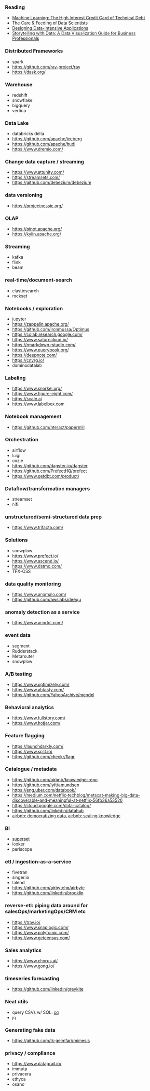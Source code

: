 ### Reading
- [Machine Learning: The High Interest Credit Card of Technical Debt](https://ai.google/research/pubs/pub43146)
- [The Care & Feeding of Data Scientists](https://oreilly-ds-report.s3.amazonaws.com/Care_and_Feeding_of_Data_Scientists.pdf)
- [Designing Data-Intensive Applications](https://www.amazon.com/Designing-Data-Intensive-Applications-Reliable-Maintainable/dp/1449373321)
- [Storytelling with Data: A Data Visualization Guide for Business Professionals](https://www.amazon.com/Storytelling-Data-Visualization-Business-Professionals/dp/1119002257)

### Distributed Frameworks
- spark
- https://github.com/ray-project/ray
- https://dask.org/

### Warehouse
- redshift
- snowflake
- bigquery
- vertica

### Data Lake
- databricks delta
- https://github.com/apache/iceberg
- https://github.com/apache/hudi
- https://www.dremio.com/

### Change data capture / streaming
- https://www.attunity.com/
- https://streamsets.com/
- https://github.com/debezium/debezium

### data versioning
- https://projectnessie.org/

### OLAP
- https://pinot.apache.org/
- https://kylin.apache.org/

### Streaming
- kafka
- flink
- beam

### real-time/document-search
- elasticsearch
- rockset

### Notebooks / exploration
- jupyter
- https://zeppelin.apache.org/
- https://github.com/ironmussa/Optimus
- https://colab.research.google.com/
- https://www.saturncloud.io/
- https://rmarkdown.rstudio.com/
- https://www.querybook.org/
- https://deepnote.com/
- https://cnvrg.io/
- dominodatalab

### Labeling
- https://www.snorkel.org/
- https://www.figure-eight.com/
- https://scale.ai
- https://www.labelbox.com

### Notebook management
- https://github.com/nteract/papermill

### Orchestration
- airflow
- luigi
- oozie
- https://github.com/dagster-io/dagster
- https://github.com/PrefectHQ/prefect
- https://www.getdbt.com/product/

### Dataflow/transformation managers
- streamset
- nifi

### unstructured/semi-structured data prep
- https://www.trifacta.com/

### Solutions
- snowplow
- https://www.prefect.io/
- https://www.ascend.io/
- https://www.datmo.com/
- TFX-OSS

### data quality monitoring
- https://www.anomalo.com/
- https://github.com/awslabs/deequ

### anomaly detection as a service
- https://www.anodot.com/

### event data
- segment
- Rudderstack
- Metarouter
- snowplow

### A/B testing
- https://www.optimizely.com/
- https://www.abtasty.com/
- https://github.com/YahooArchive/mendel

### Behavioral analytics
- https://www.fullstory.com/
- https://www.hotjar.com/

### Feature flagging
- https://launchdarkly.com/
- https://www.split.io/
- https://github.com/checkr/flagr

### Catalogue / metadata
- https://github.com/airbnb/knowledge-repo
- https://github.com/lyft/amundsen
- https://eng.uber.com/databook/
- https://medium.com/netflix-techblog/metacat-making-big-data-discoverable-and-meaningful-at-netflix-56fb36a53520
- https://cloud.google.com/data-catalog/
- https://github.com/linkedin/datahub
- [airbnb: democratizing data](https://medium.com/airbnb-engineering/democratizing-data-at-airbnb-852d76c51770), [airbnb: scaling knowledge](https://medium.com/airbnb-engineering/scaling-knowledge-at-airbnb-875d73eff091)

### BI
- [superset](https://superset.incubator.apache.org/)
- looker
- periscope

### etl / ingestion-as-a-service
- fivetran
- singer.io
- talend
- https://github.com/airbytehq/airbyte
- https://github.com/linkedin/brooklin

### reverse-etl: piping data around for salesOps/marketingOps/CRM etc
- https://tray.io/
- https://www.snaplogic.com/
- https://www.polytomic.com/
- https://www.getcensus.com/

### Sales analytics
- https://www.chorus.ai/
- https://www.gong.io/

### timeseries forecasting
- https://github.com/linkedin/greykite

### Neat utils
- query CSVs w/ SQL: [cq](https://github.com/jolmg/cq)
- jq

### Generating fake data
- https://github.com/lk-geimfari/mimesis

### privacy / compliance
- https://www.datagrail.io/
- immuta
- privacera
- ethyca
- osano
